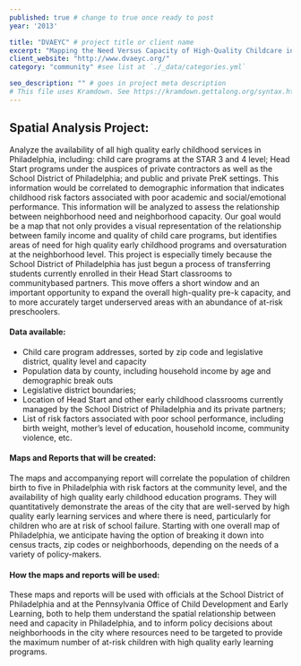 ```yaml
---
published: true # change to true once ready to post
year: '2013'

title: "DVAEYC" # project title or client name
excerpt: "Mapping the Need Versus Capacity of High-Quality Childcare in the Delaware Valley" # shows on project list page
client_website: "http://www.dvaeyc.org/"
category: "community" #see list at `./_data/categories.yml`

seo_description: "" # goes in project meta description
# This file uses Kramdown. See https://kramdown.gettalong.org/syntax.html for syntax
---
```


## Spatial Analysis Project:
Analyze the availability of all high quality early childhood services in Philadelphia, including: child care programs at the STAR 3 and 4 level; Head Start programs under the auspices of private contractors as well as the School District of Philadelphia; and public and private PreK settings. This information would be correlated to demographic information that indicates childhood risk factors associated with poor academic and social/emotional performance. This information will be analyzed to assess the relationship between neighborhood need and neighborhood capacity. Our goal would be a map that not only provides a visual representation of the relationship between family income and quality of child care programs, but identifies areas of need for high quality early childhood programs and oversaturation at the neighborhood level. This project is especially timely because the School District of Philadelphia has just begun a process of transferring students currently enrolled in their Head Start classrooms to communitybased partners. This move offers a short window and an important opportunity to expand the overall high-quality pre-k capacity, and to more accurately target underserved areas with an abundance of at-risk preschoolers.

#### Data available:
- Child care program addresses, sorted by zip code and legislative district, quality level and capacity
- Population data by county, including household income by age and demographic break outs
- Legislative district boundaries;
- Location of Head Start and other early childhood classrooms currently managed by the School District of Philadelphia and its private partners;
- List of risk factors associated with poor school performance, including birth weight, mother’s level of education, household income, community violence, etc.

#### Maps and Reports that will be created:
The maps and accompanying report will correlate the population of children birth to five in Philadelphia with risk factors at the community level, and the availability of high quality early childhood education programs. They will quantitatively demonstrate the areas of the city that are well-served by high quality early learning services and where there is need, particularly for children who are at risk of school failure. Starting with one overall map of Philadelphia, we anticipate having the option of breaking it down into census tracts, zip codes or neighborhoods, depending on the needs of a variety of policy-makers.

#### How the maps and reports will be used:
These maps and reports will be used with officials at the School District of Philadelphia and at the Pennsylvania Office of Child Development and Early Learning, both to help them understand the spatial relationship between need and capacity in Philadelphia, and to inform policy decisions about neighborhoods in the city where resources need to be targeted to provide the maximum number of at-risk children with high quality early learning programs.
